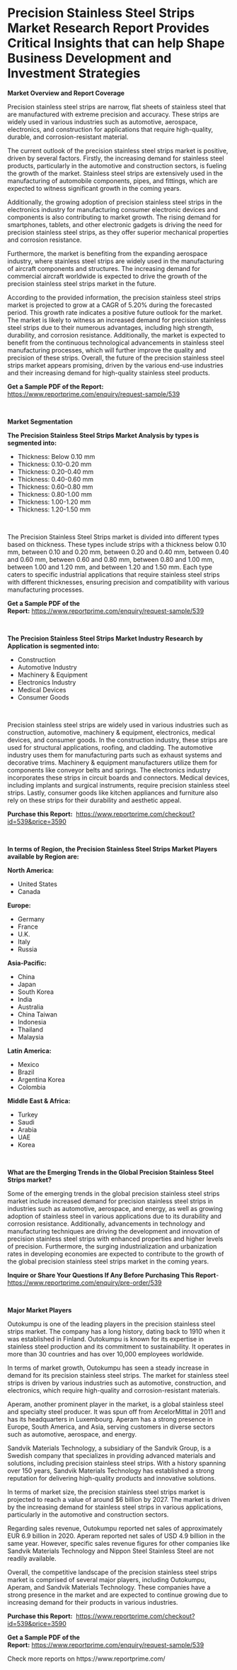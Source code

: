 <p><h1>Precision Stainless Steel Strips Market Research Report Provides Critical Insights that can help Shape Business Development and Investment Strategies</h1></p><p><strong>Market Overview and Report Coverage</strong></p>
<p><p>Precision stainless steel strips are narrow, flat sheets of stainless steel that are manufactured with extreme precision and accuracy. These strips are widely used in various industries such as automotive, aerospace, electronics, and construction for applications that require high-quality, durable, and corrosion-resistant material.</p><p>The current outlook of the precision stainless steel strips market is positive, driven by several factors. Firstly, the increasing demand for stainless steel products, particularly in the automotive and construction sectors, is fueling the growth of the market. Stainless steel strips are extensively used in the manufacturing of automobile components, pipes, and fittings, which are expected to witness significant growth in the coming years.</p><p>Additionally, the growing adoption of precision stainless steel strips in the electronics industry for manufacturing consumer electronic devices and components is also contributing to market growth. The rising demand for smartphones, tablets, and other electronic gadgets is driving the need for precision stainless steel strips, as they offer superior mechanical properties and corrosion resistance.</p><p>Furthermore, the market is benefiting from the expanding aerospace industry, where stainless steel strips are widely used in the manufacturing of aircraft components and structures. The increasing demand for commercial aircraft worldwide is expected to drive the growth of the precision stainless steel strips market in the future.</p><p>According to the provided information, the precision stainless steel strips market is projected to grow at a CAGR of 5.20% during the forecasted period. This growth rate indicates a positive future outlook for the market. The market is likely to witness an increased demand for precision stainless steel strips due to their numerous advantages, including high strength, durability, and corrosion resistance. Additionally, the market is expected to benefit from the continuous technological advancements in stainless steel manufacturing processes, which will further improve the quality and precision of these strips. Overall, the future of the precision stainless steel strips market appears promising, driven by the various end-use industries and their increasing demand for high-quality stainless steel products.</p></p>
<p><strong>Get a Sample PDF of the Report:</strong> <a href="https://www.reportprime.com/enquiry/request-sample/539">https://www.reportprime.com/enquiry/request-sample/539</a></p>
<p>&nbsp;</p>
<p><strong>Market Segmentation</strong></p>
<p><strong>The Precision Stainless Steel Strips Market Analysis by types is segmented into:</strong></p>
<p><ul><li>Thickness: Below 0.10 mm</li><li>Thickness: 0.10-0.20 mm</li><li>Thickness: 0.20-0.40 mm</li><li>Thickness: 0.40-0.60 mm</li><li>Thickness: 0.60-0.80 mm</li><li>Thickness: 0.80-1.00 mm</li><li>Thickness: 1.00-1.20 mm</li><li>Thickness: 1.20-1.50 mm</li></ul></p>
<p>&nbsp;</p>
<p><p>The Precision Stainless Steel Strips market is divided into different types based on thickness. These types include strips with a thickness below 0.10 mm, between 0.10 and 0.20 mm, between 0.20 and 0.40 mm, between 0.40 and 0.60 mm, between 0.60 and 0.80 mm, between 0.80 and 1.00 mm, between 1.00 and 1.20 mm, and between 1.20 and 1.50 mm. Each type caters to specific industrial applications that require stainless steel strips with different thicknesses, ensuring precision and compatibility with various manufacturing processes.</p></p>
<p><strong>Get a Sample PDF of the Report:</strong>&nbsp;<a href="https://www.reportprime.com/enquiry/request-sample/539">https://www.reportprime.com/enquiry/request-sample/539</a></p>
<p>&nbsp;</p>
<p><strong>The Precision Stainless Steel Strips Market Industry Research by Application is segmented into:</strong></p>
<p><ul><li>Construction</li><li>Automotive Industry</li><li>Machinery & Equipment</li><li>Electronics Industry</li><li>Medical Devices</li><li>Consumer Goods</li></ul></p>
<p>&nbsp;</p>
<p><p>Precision stainless steel strips are widely used in various industries such as construction, automotive, machinery & equipment, electronics, medical devices, and consumer goods. In the construction industry, these strips are used for structural applications, roofing, and cladding. The automotive industry uses them for manufacturing parts such as exhaust systems and decorative trims. Machinery & equipment manufacturers utilize them for components like conveyor belts and springs. The electronics industry incorporates these strips in circuit boards and connectors. Medical devices, including implants and surgical instruments, require precision stainless steel strips. Lastly, consumer goods like kitchen appliances and furniture also rely on these strips for their durability and aesthetic appeal.</p></p>
<p><strong>Purchase this Report:</strong>&nbsp; <a href="https://www.reportprime.com/checkout?id=539&price=3590">https://www.reportprime.com/checkout?id=539&price=3590</a></p>
<p>&nbsp;</p>
<p><strong>In terms of Region, the Precision Stainless Steel Strips Market Players available by Region are:</strong></p>
<p>
    <p> <strong> North America: </strong>
        <ul>
            <li>United States</li>
            <li>Canada</li>
        </ul>
        </p> 
    <p> <strong> Europe: </strong>
        <ul>
            <li>Germany</li>
            <li>France</li>
            <li>U.K.</li>
            <li>Italy</li>
            <li>Russia</li>
        </ul>
        </p> 
    <p> <strong> Asia-Pacific: </strong>
        <ul>
            <li>China</li>
            <li>Japan</li>
            <li>South Korea</li>
            <li>India</li>
            <li>Australia</li>
            <li>China Taiwan</li>
            <li>Indonesia</li>
            <li>Thailand</li>
            <li>Malaysia</li>
        </ul>
        </p> 
    <p> <strong> Latin America: </strong>
        <ul>
            <li>Mexico</li>
            <li>Brazil</li>
            <li>Argentina Korea</li>
            <li>Colombia</li>
        </ul>
        </p> 
    <p> <strong> Middle East & Africa: </strong>
        <ul>
            <li>Turkey</li>
            <li>Saudi</li>
            <li>Arabia</li>
            <li>UAE</li>
            <li>Korea</li>
        </ul>
    </p>
    </p>
<p>&nbsp;</p>
<p><strong>What are the Emerging Trends in the Global Precision Stainless Steel Strips market?</strong></p>
<p><p>Some of the emerging trends in the global precision stainless steel strips market include increased demand for precision stainless steel strips in industries such as automotive, aerospace, and energy, as well as growing adoption of stainless steel in various applications due to its durability and corrosion resistance. Additionally, advancements in technology and manufacturing techniques are driving the development and innovation of precision stainless steel strips with enhanced properties and higher levels of precision. Furthermore, the surging industrialization and urbanization rates in developing economies are expected to contribute to the growth of the global precision stainless steel strips market in the coming years.</p></p>
<p><strong>Inquire or Share Your Questions If Any Before Purchasing This Report</strong>- <a href="https://www.reportprime.com/enquiry/pre-order/539">https://www.reportprime.com/enquiry/pre-order/539</a></p>
<p>&nbsp;</p>
<p><strong>Major Market Players</strong></p>
<p><p>Outokumpu is one of the leading players in the precision stainless steel strips market. The company has a long history, dating back to 1910 when it was established in Finland. Outokumpu is known for its expertise in stainless steel production and its commitment to sustainability. It operates in more than 30 countries and has over 10,000 employees worldwide.</p><p>In terms of market growth, Outokumpu has seen a steady increase in demand for its precision stainless steel strips. The market for stainless steel strips is driven by various industries such as automotive, construction, and electronics, which require high-quality and corrosion-resistant materials.</p><p>Aperam, another prominent player in the market, is a global stainless steel and specialty steel producer. It was spun off from ArcelorMittal in 2011 and has its headquarters in Luxembourg. Aperam has a strong presence in Europe, South America, and Asia, serving customers in diverse sectors such as automotive, aerospace, and energy.</p><p>Sandvik Materials Technology, a subsidiary of the Sandvik Group, is a Swedish company that specializes in providing advanced materials and solutions, including precision stainless steel strips. With a history spanning over 150 years, Sandvik Materials Technology has established a strong reputation for delivering high-quality products and innovative solutions.</p><p>In terms of market size, the precision stainless steel strips market is projected to reach a value of around $6 billion by 2027. The market is driven by the increasing demand for stainless steel strips in various applications, particularly in the automotive and construction sectors.</p><p>Regarding sales revenue, Outokumpu reported net sales of approximately EUR 6.9 billion in 2020. Aperam reported net sales of USD 4.9 billion in the same year. However, specific sales revenue figures for other companies like Sandvik Materials Technology and Nippon Steel Stainless Steel are not readily available.</p><p>Overall, the competitive landscape of the precision stainless steel strips market is comprised of several major players, including Outokumpu, Aperam, and Sandvik Materials Technology. These companies have a strong presence in the market and are expected to continue growing due to increasing demand for their products in various industries.</p></p>
<p><strong>Purchase this Report:</strong>&nbsp;&nbsp;<a href="https://www.reportprime.com/checkout?id=539&price=3590">https://www.reportprime.com/checkout?id=539&price=3590</a></p>
<p></p>
<p><strong>Get a Sample PDF of the Report:</strong>&nbsp;<a href="https://www.reportprime.com/enquiry/request-sample/539">https://www.reportprime.com/enquiry/request-sample/539</a></p>
<p>Check more reports on https://www.reportprime.com/</p>